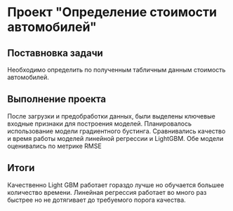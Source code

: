 ﻿

# Проект "Определение стоимости автомобилей"

## Поставновка задачи 
Необходимо определить по полученным табличным данным стоимость автомобилей.

##  Выполнение проекта 
После загрузки и предобработки данных, были выделены ключевые входные признаки для построения моделей. Планировалось использование модели градиентного бустинга. Сравнивались качество и время работы моделей линейной регрессии и LightGBM. Обе модели оценивались по метрике RMSE

## Итоги
Качественно Light GBM работает гораздо лучше но обучается большее количество времени. Линейная регрессия работает во много раз быстрее но не дотягивает до требуемого порога качества. 

